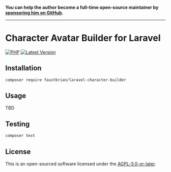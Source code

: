 **You can help the author become a full-time open-source maintainer by [sponsoring him on GitHub](https://github.com/sponsors/faustbrian).**

---

# Character Avatar Builder for Laravel

[![PHP](https://badgen.net/packagist/php/faustbrian/laravel-character-builder)](https://packagist.org/packages/faustbrian/laravel-character-builder)
[![Latest Version](https://badgen.net/packagist/v/faustbrian/laravel-character-builder)](https://packagist.org/packages/faustbrian/laravel-character-builder)

## Installation

```bash
composer require faustbrian/laravel-character-builder
```

## Usage

TBD

## Testing

```bash
composer test
```

## License

This is an open-sourced software licensed under the [AGPL-3.0-or-later](LICENSE).
